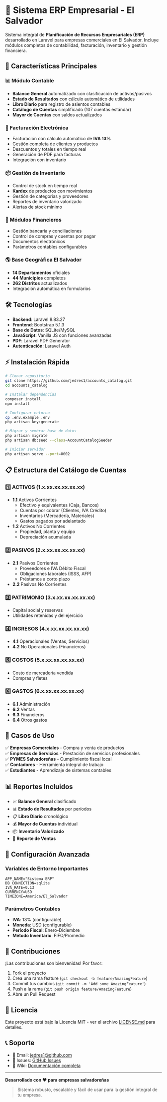 # 🏢 Sistema ERP Empresarial - El Salvador

Sistema integral de **Planificación de Recursos Empresariales (ERP)** desarrollado en Laravel para empresas comerciales en El Salvador. Incluye módulos completos de contabilidad, facturación, inventario y gestión financiera.

## 🚀 Características Principales

### 📊 **Módulo Contable**
- **Balance General** automatizado con clasificación de activos/pasivos
- **Estado de Resultados** con cálculo automático de utilidades
- **Libro Diario** para registro de asientos contables
- **Catálogo de Cuentas** simplificado (107 cuentas estándar)
- **Mayor de Cuentas** con saldos actualizados

### 🧾 **Facturación Electrónica**
- Facturación con cálculo automático de **IVA 13%**
- Gestión completa de clientes y productos
- Descuentos y totales en tiempo real
- Generación de PDF para facturas
- Integración con inventario

### 📦 **Gestión de Inventario**
- Control de stock en tiempo real
- **Kardex** de productos con movimientos
- Gestión de categorías y proveedores
- Reportes de inventario valorizado
- Alertas de stock mínimo

### 🏦 **Módulos Financieros**
- Gestión bancaria y conciliaciones
- Control de compras y cuentas por pagar
- Documentos electrónicos
- Parámetros contables configurables

### 🌎 **Base Geográfica El Salvador**
- **14 Departamentos** oficiales
- **44 Municipios** completos
- **262 Distritos** actualizados
- Integración automática en formularios

## 🛠️ Tecnologías

- **Backend**: Laravel 8.83.27
- **Frontend**: Bootstrap 5.1.3
- **Base de Datos**: SQLite/MySQL
- **JavaScript**: Vanilla JS con funciones avanzadas
- **PDF**: Laravel PDF Generator
- **Autenticación**: Laravel Auth

## ⚡ Instalación Rápida

```bash
# Clonar repositorio
git clone https://github.com/jedres1/accounts_catalog.git
cd accounts_catalog

# Instalar dependencias
composer install
npm install

# Configurar entorno
cp .env.example .env
php artisan key:generate

# Migrar y sembrar base de datos
php artisan migrate
php artisan db:seed --class=AccountCatalogSeeder

# Iniciar servidor
php artisan serve --port=8002
```

## 📋 Estructura del Catálogo de Cuentas

### 1️⃣ **ACTIVOS** (1.x.xx.xx.xx.xx.xx)
- **1.1** Activos Corrientes
  - Efectivo y equivalentes (Caja, Bancos)
  - Cuentas por cobrar (Clientes, IVA Crédito)
  - Inventarios (Mercadería, Materiales)
  - Gastos pagados por adelantado
- **1.2** Activos No Corrientes
  - Propiedad, planta y equipo
  - Depreciación acumulada

### 2️⃣ **PASIVOS** (2.x.xx.xx.xx.xx.xx)
- **2.1** Pasivos Corrientes
  - Proveedores e IVA Débito Fiscal
  - Obligaciones laborales (ISSS, AFP)
  - Préstamos a corto plazo
- **2.2** Pasivos No Corrientes

### 3️⃣ **PATRIMONIO** (3.x.xx.xx.xx.xx.xx)
- Capital social y reservas
- Utilidades retenidas y del ejercicio

### 4️⃣ **INGRESOS** (4.x.xx.xx.xx.xx.xx)
- **4.1** Operacionales (Ventas, Servicios)
- **4.2** No Operacionales (Financieros)

### 5️⃣ **COSTOS** (5.x.xx.xx.xx.xx.xx)
- Costo de mercadería vendida
- Compras y fletes

### 6️⃣ **GASTOS** (6.x.xx.xx.xx.xx.xx)
- **6.1** Administración
- **6.2** Ventas
- **6.3** Financieros
- **6.4** Otros gastos

## 🎯 Casos de Uso

✅ **Empresas Comerciales** - Compra y venta de productos  
✅ **Empresas de Servicios** - Prestación de servicios profesionales  
✅ **PYMES Salvadoreñas** - Cumplimiento fiscal local  
✅ **Contadores** - Herramienta integral de trabajo  
✅ **Estudiantes** - Aprendizaje de sistemas contables  

## 📊 Reportes Incluidos

- 📈 **Balance General** clasificado
- 📊 **Estado de Resultados** por períodos
- 📋 **Libro Diario** cronológico
- 💰 **Mayor de Cuentas** individual
- 📦 **Inventario Valorizado**
- 🧾 **Reporte de Ventas**

## 🔧 Configuración Avanzada

### Variables de Entorno Importantes
```env
APP_NAME="Sistema ERP"
DB_CONNECTION=sqlite
IVA_RATE=0.13
CURRENCY=USD
TIMEZONE=America/El_Salvador
```

### Parámetros Contables
- **IVA**: 13% (configurable)
- **Moneda**: USD (configurable)
- **Período Fiscal**: Enero-Diciembre
- **Método Inventario**: FIFO/Promedio

## 🤝 Contribuciones

¡Las contribuciones son bienvenidas! Por favor:

1. Fork el proyecto
2. Crea una rama feature (`git checkout -b feature/AmazingFeature`)
3. Commit tus cambios (`git commit -m 'Add some AmazingFeature'`)
4. Push a la rama (`git push origin feature/AmazingFeature`)
5. Abre un Pull Request

## 📝 Licencia

Este proyecto está bajo la Licencia MIT - ver el archivo [LICENSE.md](LICENSE.md) para detalles.

## 📞 Soporte

- 📧 Email: jedres1@github.com
- 🐛 Issues: [GitHub Issues](https://github.com/jedres1/accounts_catalog/issues)
- 📖 Wiki: [Documentación completa](https://github.com/jedres1/accounts_catalog/wiki)

---

**Desarrollado con ❤️ para empresas salvadoreñas**

> Sistema robusto, escalable y fácil de usar para la gestión integral de tu empresa.
